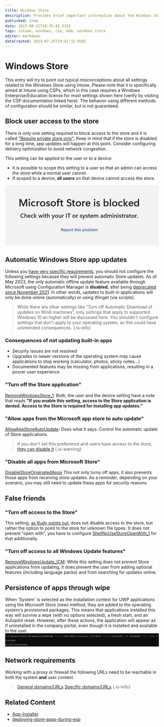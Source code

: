 ```yaml
---
title: Windows Store
description: Provides brief important information about the Windows Store
published: true
date: 2023-08-21T18:35:42.519Z
tags: intune, windows, csp, mdm, windows store
editor: markdown
dateCreated: 2023-07-25T19:41:32.958Z
---
```


# Windows Store
This entry will try to point out typical misconceptions about all settings related to the Windows Store using Intune. Please note that it is specifically aimed at Intune using CSPs, which in this case requires a Windows Enterprise/Education license for most settings shown here (verify by visiting the CSP documentation linked here). The behavior using different methods of configuration should be similar, but is not guaranteed.

## Block user access to the store
There is only one setting required to block access to the store and it is called  ["Require private store only"](https://learn.microsoft.com/en-us/windows/client-management/mdm/policy-csp-applicationmanagement#requireprivatestoreonly). Keep in mind that if the store is disabled for a long time, app updates will happen at this point. Consider configuring delivery optimization to avoid network congestion. 

This setting can be applied to the user or to a device:
- It is possible to scope this setting to a user so that an admin can access the store while a normal user cannot.
- If scoped to a device, **all users** on that device cannot access the store.

![microsoftstoreisblocked.png](/microsoftstoreisblocked.png)
## Automatic Windows Store app updates
Unless you [have very specific requirements](https://learn.microsoft.com/en-us/microsoft-store/distribute-offline-apps#why-offline-licensed-apps), you should not configure the following settings because they will prevent automatic Store updates. As of May 2023, the only automatic offline update feature available through Microsoft using Configuration Manager is **disabled**, after being [deprecated since November 2021](https://learn.microsoft.com/en-us/mem/configmgr/apps/deploy-use/manage-apps-from-the-windows-store-for-business). In other words, updates to built-in applications will only be done online (automatically) or using Winget (via scripts).

> While there are other settings like "Turn off Automatic Download of updates on Win8 machines", only settings that apply to supported Windows 10 an higher will be discussed here. You shouldn't configure settings that don't apply to your operating system, as this could have unintended consequences.
{.is-info} 
### Consequences of not updating built-in apps
- Security issues are not resolved
- Upgrades to newer versions of the operating system may cause applications to stop working (calculator, photos, sticky notes...)
- Documented features may be missing from applications, resulting in a poorer user experience
### "Turn off the Store application"
[RemoveWindowsStore_1](https://learn.microsoft.com/en-us/windows/client-management/mdm/policy-csp-admx-windowsstore#removewindowsstore_1): Both, the user and the device setting have a note that reads 
**"If you enable this setting, access to the Store application is denied. Access to the Store is required for installing app updates."**
### "Allow apps from the Microsoft app store to auto update"
[AllowAppStoreAutoUpdate](https://learn.microsoft.com/en-us/windows/client-management/mdm/policy-csp-applicationmanagement#allowappstoreautoupdate): Does what it says: Control the automatic update of Store applications.
> If you don't set this preference and users have access to the store, [they can disable it](https://support.microsoft.com/en-us/windows/turn-on-automatic-app-updates-70634d32-4657-dc76-632b-66048978e51b)
{.is-warning}
### "Disable all apps from Microsoft Store"
[DisableStoreOriginatedApps](https://learn.microsoft.com/en-us/windows/client-management/mdm/policy-csp-applicationmanagement#disablestoreoriginatedapps)
This not only turns off apps, it also prevents those apps from receiving store updates. As a reminder, depending on your scenario, you may still need to update these apps for security reasons.
## False friends
### "Turn off access to the Store"
This setting, [as Rudy points out](https://call4cloud.nl/2020/06/managing-apps-in-the-microsoft-store/#part1), does not disable access to the store, but rather the option to point to the store for unknown file types. It does not prevent "open with", you have to configure [ShellNoUseStoreOpenWith_1](https://learn.microsoft.com/en-us/windows/client-management/mdm/policy-csp-admx-icm#shellnousestoreopenwith_1) for that additionally.
### "Turn off access to all Windows Update features"
[RemoveWindowsUpdate_ICM](https://learn.microsoft.com/en-us/windows/client-management/mdm/policy-csp-admx-icm#removewindowsupdate_icm): While this setting does not prevent Store applications from updating, it does prevent the user from adding optional features (including language packs) and from searching for updates online.
## Persistence of apps through wipe
When 'System' is selected as the installation context for UWP applications using the Microsoft Store (new) method, they are added to the operating system's provisioned packages. This means that applications installed this way will survive a wipe (with no options selected), a fresh start, and an Autopilot reset. However, after these actions, the application will appear as if uninstalled in the company portal, even though it is installed and available to the user.
![uwpaddedtoprovisionedpackage.png](/uwpaddedtoprovisionedpackage.png)
## Network requirements
Working with a proxy or firewall the following URLs need to be reachable in both the system **and** user context.
> [General domains/URLs](https://learn.microsoft.com/en-us/mem/intune/fundamentals/intune-endpoints#microsoft-store) 
> [Specific domains/URLs](https://learn.microsoft.com/en-us/windows/privacy/manage-windows-11-endpoints)
{.is-info}

## Related Content
- [App-Installer](/intune/App-Installer)
- [deploying-store-apps-during-esp](/autopilot/deploying-store-apps-during-esp)
